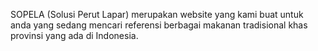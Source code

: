 SOPELA (Solusi Perut Lapar) merupakan website yang kami buat untuk anda yang sedang mencari referensi berbagai makanan tradisional khas provinsi yang ada di Indonesia.
